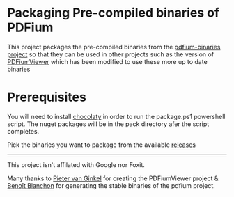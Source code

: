 
# Packaging Pre-compiled binaries of PDFium

This project packages the pre-compiled binaries from the [pdfium-binaries project](https://github.com/bblanchon/pdfium-binaries) so that they can be used in other projects such as the version of [PDFiumViewer](https://github.com/jay-hill/PdfiumViewer) which has been modified to use these more up to date binaries

# Prerequisites

You will need to install [chocolaty](https://chocolatey.org/) in order to run the package.ps1 powershell script.  The nuget packages will be in the pack directory afer the script completes.

Pick the binaries you want to package from the available [releases](https://github.com/bblanchon/pdfium-binaries/releases)

---

This project isn't affilated with Google nor Foxit.

Many thanks to [Pieter van Ginkel](https://github.com/pvginkel) for creating the PDFiumViewer project & [Benoît Blanchon](https://github.com/bblanchon) for generating the stable binaries of the pdfium project.


